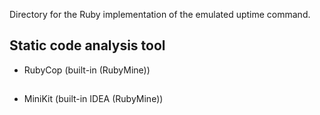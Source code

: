 Directory for the Ruby implementation of the emulated uptime command.

## Static code analysis tool

* RubyCop (built-in  (RubyMine))

##

* MiniKit (built-in IDEA (RubyMine))